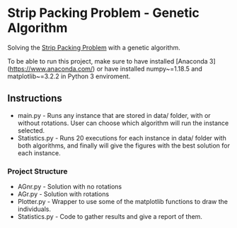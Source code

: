 # Strip Packing Problem - Genetic Algorithm

Solving the [Strip Packing Problem](https://en.wikipedia.org/wiki/Strip_packing_problem) with a genetic algorithm.

To be able to run this project, make sure to have installed [Anaconda 3] (https://www.anaconda.com/) or have installed numpy~=1.18.5 and matplotlib~=3.2.2 
in Python 3 enviroment.

## Instructions

- main.py - Runs any instance that are stored in data/ folder, with or without rotations. User can choose which algorithm will run the instance selected.
- Statistics.py - Runs 20 executions for each instance in data/ folder with both algorithms, and finally will give the figures with the best solution for each instance. 

### Project Structure
  - AGnr.py - Solution with no rotations
  - AGr.py - Solution with rotations
  - Plotter.py - Wrapper to use some of the matplotlib functions to draw the individuals.
  - Statistics.py - Code to gather results and give a report of them.
  
